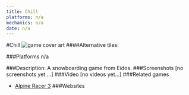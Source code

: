 ```yaml
---
title: Chill
platforms: n/a
mechanics: n/a
date: n/a
---
```

#Chill
![game cover art](//images.igdb.com/igdb/image/upload/t_cover_big/gaijmuyx3ehhp3fuh1h7.jpg "Logo Title Text 1")
####Alternative tiles:

###Platforms
n/a

###Description:
A snowboarding game from Eidos.
###Screenshots
[no screenshots yet ...]
###Video
[no videos yet...]
###Related games
* [Alpine Racer 3](/games/alpine-racer-3-68269/)
###Websites


